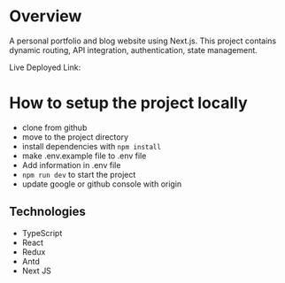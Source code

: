# Overview

A personal portfolio and blog website using Next.js. This project contains dynamic routing, API integration, authentication, state management.

Live Deployed Link: 

# How to setup the project locally
- clone from github
- move to the project directory
- install dependencies with `npm install`
- make .env.example file to .env file
- Add information in .env file 
- `npm run dev` to start the project
- update google or github console with origin


## Technologies

- TypeScript
- React
- Redux
- Antd
- Next JS
